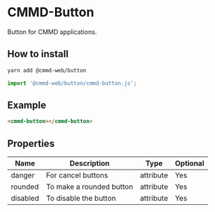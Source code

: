 # CMMD-Button

Button for CMMD applications.

## How to install

```sh
yarn add @cmmd-web/button
```

```js
import '@cmmd-web/button/cmmd-button.js';
```

## Example

```html
<cmmd-button></cmmd-button>
```

## Properties

| Name     | Description              | Type      | Optional |
| -------- | ------------------------ | --------- | -------- |
| danger   | For cancel buttons       | attribute | Yes      |
| rounded  | To make a rounded button | attribute | Yes      |
| disabled | To disable the button    | attribute | Yes      |
